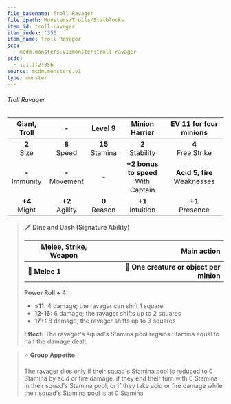 ```yaml
---
file_basename: Troll Ravager
file_dpath: Monsters/Trolls/Statblocks
item_id: troll-ravager
item_index: '356'
item_name: Troll Ravager
scc:
  - mcdm.monsters.v1:monster:troll-ravager
scdc:
  - 1.1.1:2:356
source: mcdm.monsters.v1
type: monster
---
```


###### Troll Ravager

|    Giant, Troll     |          -          |       Level 9       |             Minion Harrier              |      EV 11 for four minions      |
| :-----------------: | :-----------------: | :-----------------: | :-------------------------------------: | :------------------------------: |
|   **2**<br/> Size   |  **8**<br/> Speed   | **15**<br/> Stamina |          **2**<br/> Stability           |      **4**<br/> Free Strike      |
| **-**<br/> Immunity | **-**<br/> Movement |          -          | **+2 bonus to speed**<br/> With Captain | **Acid 5, fire**<br/> Weaknesses |
|  **+4**<br/> Might  | **+2**<br/> Agility |  **0**<br/> Reason  |          **+1**<br/> Intuition          |       **+1**<br/> Presence       |

<!-- -->
> 🗡 **Dine and Dash (Signature Ability)**
>
> | **Melee, Strike, Weapon** |                          **Main action** |
> | ------------------------- | ---------------------------------------: |
> | **📏 Melee 1**            | **🎯 One creature or object per minion** |
>
> **Power Roll + 4:**
>
> - **≤11:** 4 damage; the ravager can shift 1 square
> - **12-16:** 6 damage; the ravager shifts up to 2 squares
> - **17+:** 8 damage; the ravager shifts up to 3 squares
>
> **Effect:** The ravager's squad's Stamina pool regains Stamina equal to half the damage dealt.

<!-- -->
> ⭐️ **Group Appetite**
>
> The ravager dies only if their squad's Stamina pool is reduced to 0 Stamina by acid or fire damage, if they end their turn with 0 Stamina in their squad's Stamina pool, or if they take acid or fire damage while their squad's Stamina pool is at 0 Stamina
